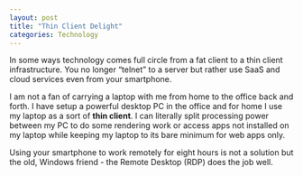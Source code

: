 ```yaml
---
layout: post
title: "Thin Client Delight"
categories: Technology
---
```



In some ways technology comes full circle from a fat client to a thin client infrastructure. You no longer “telnet” to a server but rather use SaaS and cloud services even from your smartphone.


I am not a fan of carrying a laptop with me from home to the office back and forth. I have setup a powerful desktop PC in the office and for home I use my laptop as a sort of **thin client**. I can literally split processing power between my PC to do some rendering work or access apps not installed on my laptop while keeping my laptop to its bare minimum for web apps only.


Using your smartphone to work remotely for eight hours is not a solution but the old, Windows friend - the Remote Desktop (RDP) does the job well.


